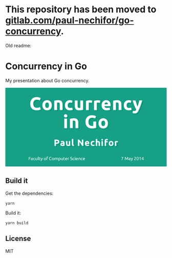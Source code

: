# This repository has been moved to [gitlab.com/paul-nechifor/go-concurrency](http://gitlab.com/paul-nechifor/go-concurrency).

Old readme:

# Concurrency in Go

My presentation about Go concurrency.

![Concurrency in Go presentation cover](screenshot.png)

## Build it

Get the dependencies:

    yarn

Build it:

    yarn build

## License

MIT
